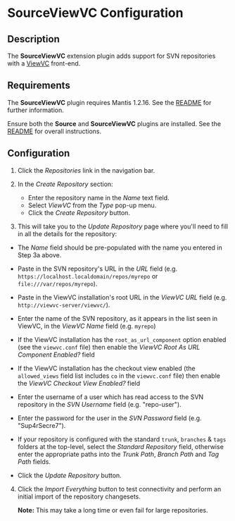 # SourceViewVC Configuration

## Description

The **SourceViewVC** extension plugin adds support for SVN repositories
with a [ViewVC](http://www.viewvc.org/) front-end.

## Requirements

The **SourceViewVC** plugin requires Mantis 1.2.16. See the 
[README](../README.md#requirements) for further information.

Ensure both the **Source** and **SourceViewVC** plugins are installed.
See the [README](../README.md#installation) for overall instructions.


## Configuration

1. Click the *Repositories* link in the navigation bar.

2. In the *Create Repository* section:

   - Enter the repository name in the *Name* text field.
   - Select *ViewVC* from the *Type* pop-up menu.
   - Click the *Create Repository* button.

3.  This will take you to the *Update Repository* page where you'll need to fill
    in all the details for the repository:

   - The *Name* field should be pre-populated with the name you entered in Step 3a above.

   - Paste in the SVN repository's URL in the *URL* field
     (e.g. `https://localhost.localdomain/repos/myrepo` or
      `file:///var/repos/myrepo`).

   - Paste in the ViewVC installation's root URL in the *ViewVC URL* field
     (e.g. `http://viewvc-server/viewvc/`).

   - Enter the name of the SVN repository, as it appears in the list seen in
     ViewVC, in the *ViewVC Name* field
     (e.g. `myrepo`)

   - If the ViewVC installation has the `root_as_url_component` option enabled
     (see the `viewvc.conf` file) then enable the *ViewVC Root As URL Component
     Enabled?* field

   - If the ViewVC installation has the checkout view enabled (the
     `allowed_views` field list includes `co` in the `viewvc.conf` file) then
     enable the *ViewVC Checkout View Enabled?* field

   - Enter the username of a user which has read access to the SVN repository in
     the *SVN Username* field (e.g. "repo-user").

   - Enter the password for the user in the *SVN Password* field
     (e.g. "Sup4rSecre7").

   - If your repository is configured with the standard `trunk`, `branches` &
     `tags` folders at the top-level, select the *Standard Repository* field,
     otherwise enter the appropriate paths into the *Trunk Path*, *Branch Path*
     and *Tag Path* fields.

   - Click the *Update Repository* button.

4.  Click the *Import Everything* button to test connectivity and perform an
    initial import of the repository changesets.

    **Note:** This may take a long time or even fail for large repositories.
